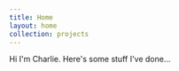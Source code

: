 ```yaml
---
title: Home
layout: home
collection: projects
---
```

Hi I'm Charlie. Here's some stuff I've done...